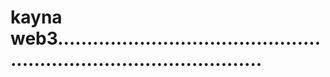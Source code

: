 # kayna web3........................................................................................

